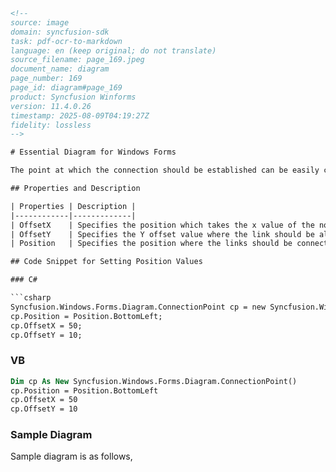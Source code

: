 ```html
<!-- 
source: image
domain: syncfusion-sdk
task: pdf-ocr-to-markdown
language: en (keep original; do not translate)
source_filename: page_169.jpeg
document_name: diagram
page_number: 169
page_id: diagram#page_169
product: Syncfusion Winforms
version: 11.4.0.26
timestamp: 2025-08-09T04:19:27Z
fidelity: lossless
-->

# Essential Diagram for Windows Forms

The point at which the connection should be established can be easily customized by setting the Position property to one of the options. This automatically associates the link to the desired position. Offset values can be specified through OffsetX and OffsetY properties, which will be inherited when the Position is set to Custom.

## Properties and Description

| Properties | Description |
|------------|-------------|
| OffsetX    | Specifies the position which takes the x value of the node. It positions the link with respect to the x value of the node. |
| OffsetY    | Specifies the Y offset value where the link should be aligned. It positions the link with respect to the Y value of the node. |
| Position   | Specifies the position where the links should be connected to the node. Default value is Center. The options included are as follows:<br><ul><li>Center</li><li>TopLeft</li><li>TopCenter</li><li>TopRight</li><li>MiddleLeft</li><li>MiddleRight</li><li>BottomLeft</li><li>BottomCenter</li><li>BottomRight</li><li>Custom</li></ul> |

## Code Snippet for Setting Position Values

### C#

```csharp
Syncfusion.Windows.Forms.Diagram.ConnectionPoint cp = new Syncfusion.Windows.Forms.Diagram.ConnectionPoint();
cp.Position = Position.BottomLeft;
cp.OffsetX = 50;
cp.OffsetY = 10;
```

### VB

```vb
Dim cp As New Syncfusion.Windows.Forms.Diagram.ConnectionPoint()
cp.Position = Position.BottomLeft
cp.OffsetX = 50
cp.OffsetY = 10
```

### Sample Diagram

Sample diagram is as follows,

<!-- tags: [Syncfusion Winforms, Diagram, Position Property, OffsetX, OffsetY, ConnectionPoint, Center, TopLeft, TopCenter, TopRight, MiddleLeft, MiddleRight, BottomLeft, BottomCenter, BottomRight, Custom, Code Example, C#, VB] -->
```